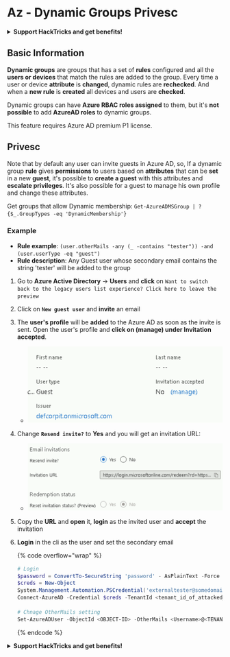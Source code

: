 # Az - Dynamic Groups Privesc

<details>

<summary><strong>Support HackTricks and get benefits!</strong></summary>

* If you want to see your **company advertised in HackTricks** or if you want access to the **latest version of the PEASS or download HackTricks in PDF** Check the [**SUBSCRIPTION PLANS**](https://github.com/sponsors/carlospolop)!
* Get the [**official PEASS & HackTricks swag**](https://peass.creator-spring.com)
* Discover [**The PEASS Family**](https://opensea.io/collection/the-peass-family), our collection of exclusive [**NFTs**](https://opensea.io/collection/the-peass-family)
* **Join the** 💬 [**Discord group**](https://discord.gg/hRep4RUj7f) or the [**telegram group**](https://t.me/peass) or **follow** me on **Twitter** 🐦 [**@carlospolopm**](https://twitter.com/carlospolopm)**.**
* **Share your hacking tricks by submitting PRs to the** [**HackTricks**](https://github.com/carlospolop/hacktricks) and [**HackTricks Cloud**](https://github.com/carlospolop/hacktricks-cloud) github repos.

</details>

## Basic Information

**Dynamic groups** are groups that has a set of **rules** configured and all the **users or devices** that match the rules are added to the group. Every time a user or device **attribute** is **changed**, dynamic rules are **rechecked**. And when a **new rule** is **created** all devices and users are **checked**.

Dynamic groups can have **Azure RBAC roles assigned** to them, but it's **not possible** to add **AzureAD roles** to dynamic groups.

This feature requires Azure AD premium P1 license.

## Privesc

Note that by default any user can invite guests in Azure AD, so, If a dynamic group **rule** gives **permissions** to users based on **attributes** that can be **set** in a new **guest**, it's possible to **create a guest** with this attributes and **escalate privileges**. It's also possible for a guest to manage his own profile and change these attributes.

Get groups that allow Dynamic membership: `Get-AzureADMSGroup | ?{$_.GroupTypes -eq 'DynamicMembership'}`

### Example

* **Rule example**: `(user.otherMails -any (_ -contains "tester")) -and (user.userType -eq "guest")`
* **Rule description**: Any Guest user whose secondary email contains the string 'tester' will be added to the group

1. Go to **Azure Active Directory** -> **Users** and **click** on `Want to switch back to the legacy users list experience? Click here to leave the preview`
2. Click on **`New guest user`** and **invite** an email
3. The **user's profile** will be **added** to the Azure AD as soon as the invite is sent. Open the user's profile and **click on (manage) under Invitation accepted**.
   * ![](<../../.gitbook/assets/image (87) (1).png>)
4. Change **`Resend invite?`** to **Yes** and you will get an invitation URL:
   * ![](<../../.gitbook/assets/image (11) (1) (2).png>)
5. Copy the **URL** and **open** it, **login** as the invited user and **accept** the invitation
6.  **Login** in the cli as the user and set the secondary email

    {% code overflow="wrap" %}
    ```powershell
    # Login
    $password = ConvertTo-SecureString 'password' - AsPlainText -Force
    $creds = New-Object
    System.Management.Automation.PSCredential('externaltester@somedomain.onmicrosoft.com', $Password)
    Connect-AzureAD -Credential $creds -TenantId <tenant_id_of_attacked_domain>

    # Chnage OtherMails setting
    Set-AzureADUser -ObjectId <OBJECT-ID> -OtherMails <Username>@<TENANT_NAME>.onmicrosoft.com -Verbose
    ```
    {% endcode %}

<details>

<summary><strong>Support HackTricks and get benefits!</strong></summary>

* If you want to see your **company advertised in HackTricks** or if you want access to the **latest version of the PEASS or download HackTricks in PDF** Check the [**SUBSCRIPTION PLANS**](https://github.com/sponsors/carlospolop)!
* Get the [**official PEASS & HackTricks swag**](https://peass.creator-spring.com)
* Discover [**The PEASS Family**](https://opensea.io/collection/the-peass-family), our collection of exclusive [**NFTs**](https://opensea.io/collection/the-peass-family)
* **Join the** 💬 [**Discord group**](https://discord.gg/hRep4RUj7f) or the [**telegram group**](https://t.me/peass) or **follow** me on **Twitter** 🐦 [**@carlospolopm**](https://twitter.com/carlospolopm)**.**
* **Share your hacking tricks by submitting PRs to the** [**HackTricks**](https://github.com/carlospolop/hacktricks) and [**HackTricks Cloud**](https://github.com/carlospolop/hacktricks-cloud) github repos.

</details>
